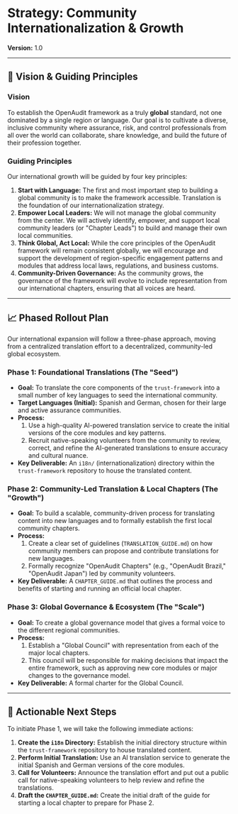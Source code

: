 # Strategy: Community Internationalization & Growth

**Version:** 1.0

---

## 🎯 Vision & Guiding Principles

### Vision

To establish the OpenAudit framework as a truly **global** standard, not one dominated by a single region or language. Our goal is to cultivate a diverse, inclusive community where assurance, risk, and control professionals from all over the world can collaborate, share knowledge, and build the future of their profession together.

### Guiding Principles

Our international growth will be guided by four key principles:

1.  **Start with Language:** The first and most important step to building a global community is to make the framework accessible. Translation is the foundation of our internationalization strategy.
2.  **Empower Local Leaders:** We will not manage the global community from the center. We will actively identify, empower, and support local community leaders (or "Chapter Leads") to build and manage their own local communities.
3.  **Think Global, Act Local:** While the core principles of the OpenAudit framework will remain consistent globally, we will encourage and support the development of region-specific engagement patterns and modules that address local laws, regulations, and business customs.
4.  **Community-Driven Governance:** As the community grows, the governance of the framework will evolve to include representation from our international chapters, ensuring that all voices are heard.

--- 

## 📈 Phased Rollout Plan

Our international expansion will follow a three-phase approach, moving from a centralized translation effort to a decentralized, community-led global ecosystem.

### Phase 1: Foundational Translations (The "Seed")

*   **Goal:** To translate the core components of the `trust-framework` into a small number of key languages to seed the international community.
*   **Target Languages (Initial):** Spanish and German, chosen for their large and active assurance communities.
*   **Process:**
    1.  Use a high-quality AI-powered translation service to create the initial versions of the core modules and key patterns.
    2.  Recruit native-speaking volunteers from the community to review, correct, and refine the AI-generated translations to ensure accuracy and cultural nuance.
*   **Key Deliverable:** An `i18n/` (internationalization) directory within the `trust-framework` repository to house the translated content.

### Phase 2: Community-Led Translation & Local Chapters (The "Growth")

*   **Goal:** To build a scalable, community-driven process for translating content into new languages and to formally establish the first local community chapters.
*   **Process:**
    1.  Create a clear set of guidelines (`TRANSLATION_GUIDE.md`) on how community members can propose and contribute translations for new languages.
    2.  Formally recognize "OpenAudit Chapters" (e.g., "OpenAudit Brazil," "OpenAudit Japan") led by community volunteers.
*   **Key Deliverable:** A `CHAPTER_GUIDE.md` that outlines the process and benefits of starting and running an official local chapter.

### Phase 3: Global Governance & Ecosystem (The "Scale")

*   **Goal:** To create a global governance model that gives a formal voice to the different regional communities.
*   **Process:**
    1.  Establish a "Global Council" with representation from each of the major local chapters.
    2.  This council will be responsible for making decisions that impact the entire framework, such as approving new core modules or major changes to the governance model.
*   **Key Deliverable:** A formal charter for the Global Council.

--- 

## 🚀 Actionable Next Steps

To initiate Phase 1, we will take the following immediate actions:

1.  **Create the `i18n` Directory:** Establish the initial directory structure within the `trust-framework` repository to house translated content.
2.  **Perform Initial Translation:** Use an AI translation service to generate the initial Spanish and German versions of the core modules.
3.  **Call for Volunteers:** Announce the translation effort and put out a public call for native-speaking volunteers to help review and refine the translations.
4.  **Draft the `CHAPTER_GUIDE.md`:** Create the initial draft of the guide for starting a local chapter to prepare for Phase 2.
